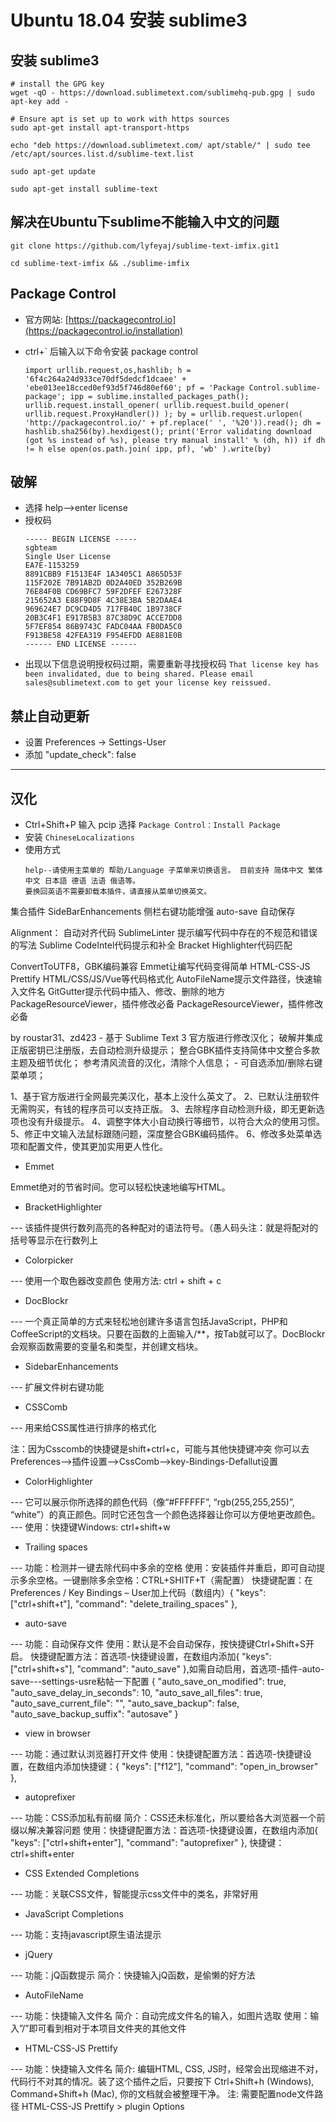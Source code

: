 # Ubuntu 18.04 安装 sublime3
## 安装 sublime3
	# install the GPG key
	wget -qO - https://download.sublimetext.com/sublimehq-pub.gpg | sudo apt-key add -

	# Ensure apt is set up to work with https sources
	sudo apt-get install apt-transport-https

	echo "deb https://download.sublimetext.com/ apt/stable/" | sudo tee /etc/apt/sources.list.d/sublime-text.list

	sudo apt-get update

	sudo apt-get install sublime-text

## 解决在Ubuntu下sublime不能输入中文的问题
	git clone https://github.com/lyfeyaj/sublime-text-imfix.git1

	cd sublime-text-imfix && ./sublime-imfix 

## Package Control
- 官方网站: [https://packagecontrol.io](https://packagecontrol.io/installation)
- ctrl+\` 后输入以下命令安装 package control
	
	`import urllib.request,os,hashlib; h = '6f4c264a24d933ce70df5dedcf1dcaee' + 'ebe013ee18cced0ef93d5f746d80ef60'; pf = 'Package Control.sublime-package'; ipp = sublime.installed_packages_path(); urllib.request.install_opener( urllib.request.build_opener( urllib.request.ProxyHandler()) ); by = urllib.request.urlopen( 'http://packagecontrol.io/' + pf.replace(' ', '%20')).read(); dh = hashlib.sha256(by).hexdigest(); print('Error validating download (got %s instead of %s), please try manual install' % (dh, h)) if dh != h else open(os.path.join( ipp, pf), 'wb' ).write(by)`

## 破解
- 选择 help-->enter license
- 授权码
	```
	----- BEGIN LICENSE -----
	sgbteam
	Single User License
	EA7E-1153259
	8891CBB9 F1513E4F 1A3405C1 A865D53F
	115F202E 7B91AB2D 0D2A40ED 352B269B
	76E84F0B CD69BFC7 59F2DFEF E267328F
	215652A3 E88F9D8F 4C38E3BA 5B2DAAE4
	969624E7 DC9CD4D5 717FB40C 1B9738CF
	20B3C4F1 E917B5B3 87C38D9C ACCE7DD8
	5F7EF854 86B9743C FADC04AA FB0DA5C0
	F913BE58 42FEA319 F954EFDD AE881E0B
	------ END LICENSE ------
	```
- 出现以下信息说明授权码过期，需要重新寻找授权码
	`That license key has been invalidated, due to being shared.
	Please email sales@sublimetext.com to get your license key reissued.`

## 禁止自动更新
- 设置 Preferences -> Settings-User
- 添加 "update_check": false
---

## 汉化
- Ctrl+Shift+P 输入 pcip 选择 `Package Control：Install Package`
- 安装 `ChineseLocalizations`
- 使用方式
	```
	help--请使用主菜单的 帮助/Language 子菜单来切换语言。 目前支持 简体中文 繁体中文 日本語 德语 法语 俄语等。 
	要换回英语不需要卸载本插件，请直接从菜单切换英文。
	```

集合插件
SideBarEnhancements 侧栏右键功能增强
auto-save 自动保存
 

Alignment： 自动对齐代码
SublimeLinter 提示编写代码中存在的不规范和错误的写法
Sublime CodeIntel代码提示和补全
Bracket Highlighter代码匹配

ConvertToUTF8，GBK编码兼容
Emmet让编写代码变得简单
HTML-CSS-JS Prettify HTML/CSS/JS/Vue等代码格式化
AutoFileName提示文件路径，快速输入文件名
GitGutter提示代码中插入、修改、删除的地方
PackageResourceViewer，插件修改必备
PackageResourceViewer，插件修改必备

by roustar31、zd423 - 基于 Sublime Text 3 官方版进行修改汉化；
破解并集成正版密钥已注册版，去自动检测升级提示；
整合GBK插件支持简体中文整合多款主题及细节优化；
参考清风流音的汉化，清除个人信息； - 可自选添加/删除右键菜单项；

1、基于官方版进行全网最完美汉化，基本上没什么英文了。
2、已默认注册软件无需购买，有钱的程序员可以支持正版。
3、去除程序自动检测升级，即无更新选项也没有升级提示。
4、调整字体大小自动换行等细节，以符合大众的使用习惯。
5、修正中文输入法鼠标跟随问题，深度整合GBK编码插件。
6、修改多处菜单选项和配置文件，使其更加实用更人性化。


- Emmet

Emmet绝对的节省时间。您可以轻松快速地编写HTML。
- BracketHighlighter

--- 该插件提供行数列高亮的各种配对的语法符号。（愚人码头注：就是将配对的括号等显示在行数列上
- Colorpicker

--- 使用一个取色器改变颜色
使用方法: ctrl + shift + c
- DocBlockr

--- 一个真正简单的方式来轻松地创建许多语言包括JavaScript，PHP和CoffeeScript的文档块。只要在函数的上面输入/**，按Tab就可以了。DocBlockr会观察函数需要的变量名和类型，并创建文档块。
- SidebarEnhancements

--- 扩展文件树右键功能
- CSSComb

--- 用来给CSS属性进行排序的格式化

注：因为Csscomb的快捷键是shift+ctrl+c，可能与其他快捷键冲突
你可以去Preferences-->插件设置-->CssComb-->key-Bindings-Defallut设置
- ColorHighlighter

--- 它可以展示你所选择的颜色代码（像“#FFFFFF”, “rgb(255,255,255)”, “white”）的真正颜色。同时它还包含一个颜色选择器让你可以方便地更改颜色。
--- 使用：快捷键Windows: ctrl+shift+w
- Trailing spaces

--- 功能：检测并一键去除代码中多余的空格
使用：安装插件并重启，即可自动提示多余空格。一键删除多余空格：CTRL+SHITF+T（需配置）
快捷键配置：在Preferences / Key Bindings – User加上代码（数组内）{ "keys": ["ctrl+shift+t"], "command": "delete_trailing_spaces" },
- auto-save

--- 功能：自动保存文件
使用：默认是不会自动保存，按快捷键Ctrl+Shift+S开启。
快捷键配置方法：首选项-快捷键设置，在数组内添加{ "keys": ["ctrl+shift+s"], "command": "auto_save" },如需自动启用，首选项-插件-auto-save---settings-usre粘帖一下配置
{
"auto_save_on_modified": true,
"auto_save_delay_in_seconds": 10,
"auto_save_all_files": true,
"auto_save_current_file": "",
"auto_save_backup": false,
"auto_save_backup_suffix": "autosave"
}
- view in browser

--- 功能：通过默认浏览器打开文件
使用：快捷键配置方法：首选项-快捷键设置，在数组内添加快捷键：{ "keys": ["f12"], "command": "open_in_browser" },
- autoprefixer

--- 功能：CSS添加私有前缀
简介：CSS还未标准化，所以要给各大浏览器一个前缀以解决兼容问题
使用：快捷键配置方法：首选项-快捷键设置，在数组内添加{ "keys": ["ctrl+shift+enter"], "command": "autoprefixer" },
快捷键：ctrl+shift+enter
- CSS Extended Completions

--- 功能：关联CSS文件，智能提示css文件中的类名，非常好用
- JavaScript Completions

--- 功能：支持javascript原生语法提示
- jQuery

--- 功能：jQ函数提示
简介：快捷输入jQ函数，是偷懒的好方法
- AutoFileName

--- 功能：快捷输入文件名
简介：自动完成文件名的输入，如图片选取
使用：输入”/”即可看到相对于本项目文件夹的其他文件
- HTML-CSS-JS Prettify

--- 功能：快捷输入文件名
简介: 编辑HTML, CSS, JS时，经常会出现缩进不对，代码行不对其的情况。装了这个插件之后，只要按下 Ctrl+Shift+h (Windows), Command+Shift+h (Mac), 你的文档就会被整理干净。
注: 需要配置node文件路径 HTML-CSS-JS Prettify > plugin Options